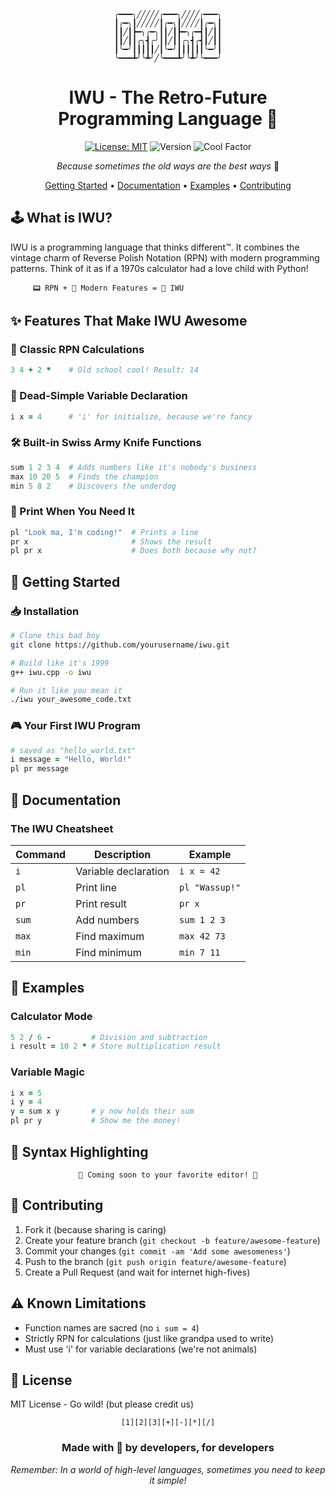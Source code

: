 <div align="center">

```
╭━━━╮╱╱╱╱╱╭━━━╮╱╱╱╱╭━━━╮
┃╭━╮┃╱╱╱╱╱┃╭━╮┃╱╱╱╱┃╭━╮┃
┃┃╱┃┣━╮╭━╮┃┃╱┃┣━╮╭━┫┃╱┃┃
┃┃╱┃┃╭╮┫╭╯┃┃╱┃┃╭╮┫╭┫┃╱┃┃
┃╰━╯┃┃┃┃┃╱┃╰━╯┃┃┃┃┃┃╰━╯┃
╰━━━┻╯╰┻╯╱╰━━━┻╯╰┻╯╰━━━╯
```

# IWU - The Retro-Future Programming Language 🚀

[![License: MIT](https://img.shields.io/badge/License-MIT-yellow.svg)](https://opensource.org/licenses/MIT)
![Version](https://img.shields.io/badge/version-1.0.0-blue)
![Cool Factor](https://img.shields.io/badge/cool_factor-over_9000-purple)

*Because sometimes the old ways are the best ways* 🌟

[Getting Started](#getting-started) • [Documentation](#documentation) • [Examples](#examples) • [Contributing](#contributing)

</div>

## 🕹️ What is IWU?

IWU is a programming language that thinks different™. It combines the vintage charm of Reverse Polish Notation (RPN) with modern programming patterns. Think of it as if a 1970s calculator had a love child with Python! 

```
     📟 RPN + 🚀 Modern Features = 💫 IWU
```

## ✨ Features That Make IWU Awesome

### 🧮 Classic RPN Calculations
```ruby
3 4 + 2 *    # Old school cool! Result: 14
```

### 🎯 Dead-Simple Variable Declaration
```ruby
i x = 4      # 'i' for initialize, because we're fancy
```

### 🛠️ Built-in Swiss Army Knife Functions
```ruby
sum 1 2 3 4  # Adds numbers like it's nobody's business
max 10 20 5  # Finds the champion
min 5 8 2    # Discovers the underdog
```

### 📢 Print When You Need It
```ruby
pl "Look ma, I'm coding!"  # Prints a line
pr x                       # Shows the result
pl pr x                    # Does both because why not?
```

## 🚀 Getting Started

### 📥 Installation

```bash
# Clone this bad boy
git clone https://github.com/yourusername/iwu.git

# Build like it's 1999
g++ iwu.cpp -o iwu

# Run it like you mean it
./iwu your_awesome_code.txt
```

### 🎮 Your First IWU Program

```ruby
# saved as "hello_world.txt"
i message = "Hello, World!"
pl pr message
```

## 📖 Documentation

### The IWU Cheatsheet

| Command | Description | Example |
|---------|------------|---------|
| `i` | Variable declaration | `i x = 42` |
| `pl` | Print line | `pl "Wassup!"` |
| `pr` | Print result | `pr x` |
| `sum` | Add numbers | `sum 1 2 3` |
| `max` | Find maximum | `max 42 73` |
| `min` | Find minimum | `min 7 11` |

## 🌟 Examples

### Calculator Mode
```ruby
5 2 / 6 -         # Division and subtraction
i result = 10 2 * # Store multiplication result
```

### Variable Magic
```ruby
i x = 5
i y = 4
y = sum x y       # y now holds their sum
pl pr y           # Show me the money!
```

## 🎨 Syntax Highlighting

<div align="center">

```
🎨 Coming soon to your favorite editor! 🎨
```

</div>

## 🤝 Contributing

1. Fork it (because sharing is caring)
2. Create your feature branch (`git checkout -b feature/awesome-feature`)
3. Commit your changes (`git commit -am 'Add some awesomeness'`)
4. Push to the branch (`git push origin feature/awesome-feature`)
5. Create a Pull Request (and wait for internet high-fives)

## ⚠️ Known Limitations

- Function names are sacred (no `i sum = 4`)
- Strictly RPN for calculations (just like grandpa used to write)
- Must use 'i' for variable declarations (we're not animals)

## 📜 License

MIT License - Go wild! (but please credit us) 

<div align="center">

```
[1][2][3][+][-][*][/]
```

### Made with 💾 by developers, for developers

*Remember: In a world of high-level languages, sometimes you need to keep it simple!*

</div>
